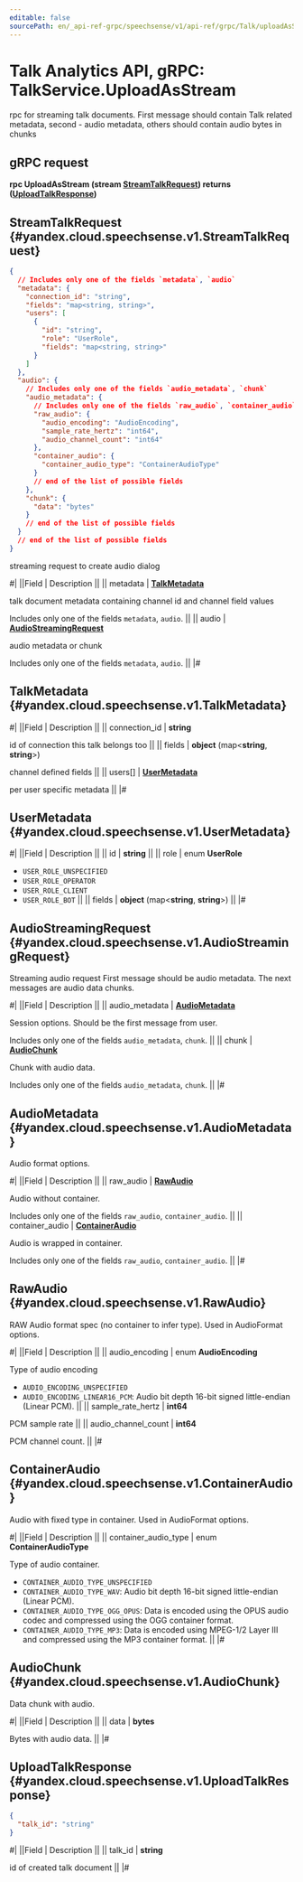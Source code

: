 ```yaml
---
editable: false
sourcePath: en/_api-ref-grpc/speechsense/v1/api-ref/grpc/Talk/uploadAsStream.md
---
```


# Talk Analytics API, gRPC: TalkService.UploadAsStream

rpc for streaming talk documents. First message should contain Talk related metadata,
second - audio metadata, others should contain audio bytes in chunks

## gRPC request

**rpc UploadAsStream (stream [StreamTalkRequest](#yandex.cloud.speechsense.v1.StreamTalkRequest)) returns ([UploadTalkResponse](#yandex.cloud.speechsense.v1.UploadTalkResponse))**

## StreamTalkRequest {#yandex.cloud.speechsense.v1.StreamTalkRequest}

```json
{
  // Includes only one of the fields `metadata`, `audio`
  "metadata": {
    "connection_id": "string",
    "fields": "map<string, string>",
    "users": [
      {
        "id": "string",
        "role": "UserRole",
        "fields": "map<string, string>"
      }
    ]
  },
  "audio": {
    // Includes only one of the fields `audio_metadata`, `chunk`
    "audio_metadata": {
      // Includes only one of the fields `raw_audio`, `container_audio`
      "raw_audio": {
        "audio_encoding": "AudioEncoding",
        "sample_rate_hertz": "int64",
        "audio_channel_count": "int64"
      },
      "container_audio": {
        "container_audio_type": "ContainerAudioType"
      }
      // end of the list of possible fields
    },
    "chunk": {
      "data": "bytes"
    }
    // end of the list of possible fields
  }
  // end of the list of possible fields
}
```

streaming request to create audio dialog

#|
||Field | Description ||
|| metadata | **[TalkMetadata](#yandex.cloud.speechsense.v1.TalkMetadata)**

talk document metadata containing channel id and channel field values

Includes only one of the fields `metadata`, `audio`. ||
|| audio | **[AudioStreamingRequest](#yandex.cloud.speechsense.v1.AudioStreamingRequest)**

audio metadata or chunk

Includes only one of the fields `metadata`, `audio`. ||
|#

## TalkMetadata {#yandex.cloud.speechsense.v1.TalkMetadata}

#|
||Field | Description ||
|| connection_id | **string**

id of connection this talk belongs too ||
|| fields | **object** (map<**string**, **string**>)

channel defined fields ||
|| users[] | **[UserMetadata](#yandex.cloud.speechsense.v1.UserMetadata)**

per user specific metadata ||
|#

## UserMetadata {#yandex.cloud.speechsense.v1.UserMetadata}

#|
||Field | Description ||
|| id | **string** ||
|| role | enum **UserRole**

- `USER_ROLE_UNSPECIFIED`
- `USER_ROLE_OPERATOR`
- `USER_ROLE_CLIENT`
- `USER_ROLE_BOT` ||
|| fields | **object** (map<**string**, **string**>) ||
|#

## AudioStreamingRequest {#yandex.cloud.speechsense.v1.AudioStreamingRequest}

Streaming audio request
First message should be audio metadata.
The next messages are audio data chunks.

#|
||Field | Description ||
|| audio_metadata | **[AudioMetadata](#yandex.cloud.speechsense.v1.AudioMetadata)**

Session options. Should be the first message from user.

Includes only one of the fields `audio_metadata`, `chunk`. ||
|| chunk | **[AudioChunk](#yandex.cloud.speechsense.v1.AudioChunk)**

Chunk with audio data.

Includes only one of the fields `audio_metadata`, `chunk`. ||
|#

## AudioMetadata {#yandex.cloud.speechsense.v1.AudioMetadata}

Audio format options.

#|
||Field | Description ||
|| raw_audio | **[RawAudio](#yandex.cloud.speechsense.v1.RawAudio)**

Audio without container.

Includes only one of the fields `raw_audio`, `container_audio`. ||
|| container_audio | **[ContainerAudio](#yandex.cloud.speechsense.v1.ContainerAudio)**

Audio is wrapped in container.

Includes only one of the fields `raw_audio`, `container_audio`. ||
|#

## RawAudio {#yandex.cloud.speechsense.v1.RawAudio}

RAW Audio format spec (no container to infer type). Used in AudioFormat options.

#|
||Field | Description ||
|| audio_encoding | enum **AudioEncoding**

Type of audio encoding

- `AUDIO_ENCODING_UNSPECIFIED`
- `AUDIO_ENCODING_LINEAR16_PCM`: Audio bit depth 16-bit signed little-endian (Linear PCM). ||
|| sample_rate_hertz | **int64**

PCM sample rate ||
|| audio_channel_count | **int64**

PCM channel count. ||
|#

## ContainerAudio {#yandex.cloud.speechsense.v1.ContainerAudio}

Audio with fixed type in container. Used in AudioFormat options.

#|
||Field | Description ||
|| container_audio_type | enum **ContainerAudioType**

Type of audio container.

- `CONTAINER_AUDIO_TYPE_UNSPECIFIED`
- `CONTAINER_AUDIO_TYPE_WAV`: Audio bit depth 16-bit signed little-endian (Linear PCM).
- `CONTAINER_AUDIO_TYPE_OGG_OPUS`: Data is encoded using the OPUS audio codec and compressed using the OGG container format.
- `CONTAINER_AUDIO_TYPE_MP3`: Data is encoded using MPEG-1/2 Layer III and compressed using the MP3 container format. ||
|#

## AudioChunk {#yandex.cloud.speechsense.v1.AudioChunk}

Data chunk with audio.

#|
||Field | Description ||
|| data | **bytes**

Bytes with audio data. ||
|#

## UploadTalkResponse {#yandex.cloud.speechsense.v1.UploadTalkResponse}

```json
{
  "talk_id": "string"
}
```

#|
||Field | Description ||
|| talk_id | **string**

id of created talk document ||
|#